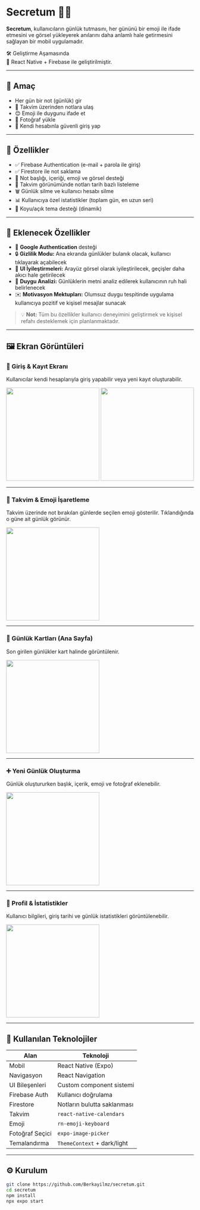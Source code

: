 # Secretum 📓🔐

**Secretum**, kullanıcıların günlük tutmasını, her gününü bir emoji ile ifade etmesini ve görsel yükleyerek anılarını daha anlamlı hale getirmesini sağlayan bir mobil uygulamadır.

🛠️ Geliştirme Aşamasında  
🚀 React Native + Firebase ile geliştirilmiştir.

---

## 🎯 Amaç

- Her gün bir not (günlük) gir
- 📅 Takvim üzerinden notlara ulaş
- 😊 Emoji ile duygunu ifade et
- 📸 Fotoğraf yükle
- 🔐 Kendi hesabınla güvenli giriş yap

---

## 🧪 Özellikler

- ✅ Firebase Authentication (e-mail + parola ile giriş)
- ✅ Firestore ile not saklama
- 📝 Not başlığı, içeriği, emoji ve görsel desteği
- 📆 Takvim görünümünde notları tarih bazlı listeleme
- 🗑️ Günlük silme ve kullanıcı hesabı silme
- 📊 Kullanıcıya özel istatistikler (toplam gün, en uzun seri)
- 🎨 Koyu/açık tema desteği (dinamik)

---

## 🧩 Eklenecek Özellikler

- 🔄 **Google Authentication** desteği
- 🔒 **Gizlilik Modu:** Ana ekranda günlükler bulanık olacak, kullanıcı tıklayarak açabilecek
- 🎨 **UI İyileştirmeleri:** Arayüz görsel olarak iyileştirilecek, geçişler daha akıcı hale getirilecek
- 💬 **Duygu Analizi:** Günlüklerin metni analiz edilerek kullanıcının ruh hali belirlenecek
- ✉️ **Motivasyon Mektupları:** Olumsuz duygu tespitinde uygulama kullanıcıya pozitif ve kişisel mesajlar sunacak

> 💡 **Not:** Tüm bu özellikler kullanıcı deneyimini geliştirmek ve kişisel refahı desteklemek için planlanmaktadır.

---

## 🖼️ Ekran Görüntüleri

### 🔐 Giriş & Kayıt Ekranı
Kullanıcılar kendi hesaplarıyla giriş yapabilir veya yeni kayıt oluşturabilir.

<p float="left">
  <img src="assets/readme-images/login-screen.jpeg" width="250"/>
  <img src="assets/readme-images/signup-screen.jpeg" width="250"/>
</p>

---

### 📅 Takvim & Emoji İşaretleme
Takvim üzerinde not bırakılan günlerde seçilen emoji gösterilir. Tıklandığında o güne ait günlük görünür.

<img src="assets/readme-images/calendar-screen.jpeg" width="250"/>

---

### 📓 Günlük Kartları (Ana Sayfa)
Son girilen günlükler kart halinde görüntülenir.

<img src="assets/readme-images/home-screen.jpeg" width="250"/>

---

### ➕ Yeni Günlük Oluşturma
Günlük oluştururken başlık, içerik, emoji ve fotoğraf eklenebilir.

<img src="assets/readme-images/note-detail-screen.jpeg" width="250"/>

---

### 🧑 Profil & İstatistikler
Kullanıcı bilgileri, giriş tarihi ve günlük istatistikleri görüntülenebilir.

<img src="assets/readme-images/profile-screen.jpeg" width="250"/>

---

## 🧱 Kullanılan Teknolojiler

| Alan            | Teknoloji                    |
|-----------------|------------------------------|
| Mobil           | React Native (Expo)          |
| Navigasyon      | React Navigation             |
| UI Bileşenleri  | Custom component sistemi     |
| Firebase Auth   | Kullanıcı doğrulama          |
| Firestore       | Notların bulutta saklanması  |
| Takvim          | `react-native-calendars`     |
| Emoji           | `rn-emoji-keyboard`          |
| Fotoğraf Seçici | `expo-image-picker`          |
| Temalandırma    | `ThemeContext` + dark/light  |

---

## ⚙️ Kurulum

```bash
git clone https://github.com/Berkayilmz/secretum.git
cd secretum
npm install
npx expo start